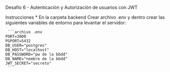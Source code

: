 Desafío 6 - Autenticación y Autorización de usuarios con JWT

Instrucciones
    * En la carpeta backend Crear archivo .env y dentro crear las siguientes variables de entorno para levantar el servidor: 

     ```archivo .env
    PORT=3000
    PGPORT=5432
    DB_USER="postgres"
    DB_HOST="localhost"
    DB_PASSWORD="pw de la bbdd"
    DB_NAME="nombre de la bbdd"
    JWT_SECRET="secreto"
     ```